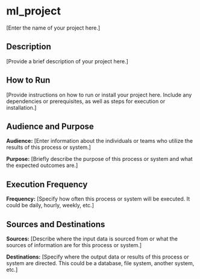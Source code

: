 

# ml_project

[Enter the name of your project here.]

## Description

[Provide a brief description of your project here.]

## How to Run

[Provide instructions on how to run or install your project here. Include any dependencies or prerequisites, as well as steps for execution or installation.]

## Audience and Purpose

**Audience:** [Enter information about the individuals or teams who utilize the results of this process or system.]

**Purpose:** [Briefly describe the purpose of this process or system and what the expected outcomes are.]

## Execution Frequency

**Frequency:** [Specify how often this process or system will be executed. It could be daily, hourly, weekly, etc.]

## Sources and Destinations

**Sources:** [Describe where the input data is sourced from or what the sources of information are for this process or system.]

**Destinations:** [Specify where the output data or results of this process or system are directed. This could be a database, file system, another system, etc.]